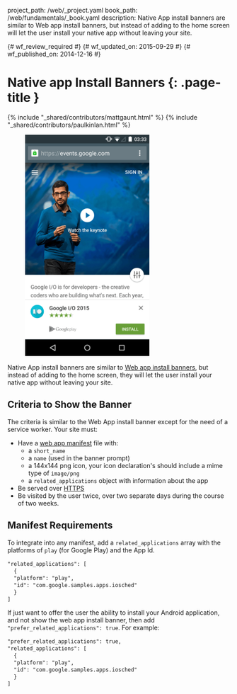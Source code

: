project_path: /web/_project.yaml
book_path: /web/fundamentals/_book.yaml
description: Native App install banners are similar to Web app install banners, but instead of adding to the home screen will let the user install your native app without leaving your site.

{# wf_review_required #}
{# wf_updated_on: 2015-09-29 #}
{# wf_published_on: 2014-12-16 #}

# Native app Install Banners {: .page-title }

{% include "_shared/contributors/mattgaunt.html" %}
{% include "_shared/contributors/paulkinlan.html" %}

<div class="attempt-right">
  <figure>
     <img src="images/native-app-install-banner.gif" alt="Native app install banner" style="max-height: 500px">
  </figure>
</div>

Native App install banners are similar to [Web app install banners](.), but
instead of adding to the home screen, they will let the user install your
native app without leaving your site.

## Criteria to Show the Banner

The criteria is similar to the Web App install banner except for the need of
a service worker. Your site must:

* Have a [web app manifest](../web-app-manifest/) file with:
  - a `short_name`
  - a `name` (used in the banner prompt)
  - a 144x144 png icon, your icon declaration's should include a mime type of `image/png`
  - a `related_applications` object with information about the app
* Be served over [HTTPS](/web/fundamentals/security/encrypt-in-transit/)
* Be visited by the user twice, over two separate days during the course
  of two weeks.

## Manifest Requirements

To integrate into any manifest, add a `related_applications` array with the
platforms of `play` (for Google Play) and the App Id.


    "related_applications": [
      {
      "platform": "play",
      "id": "com.google.samples.apps.iosched"
      }
    ]
    

If just want to offer the user the ability to install your Android
application, and not show the web app install banner, then add
`"prefer_related_applications": true`. For example:


    "prefer_related_applications": true,
    "related_applications": [
      {
      "platform": "play",
      "id": "com.google.samples.apps.iosched"
      }
    ]
    
